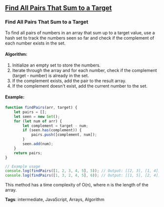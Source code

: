 ## [Find All Pairs That Sum to a Target](#find-all-pairs-that-sum-to-a-target)

### Find All Pairs That Sum to a Target

To find all pairs of numbers in an array that sum up to a target value, use a hash set to track the numbers seen so far and check if the complement of each number exists in the set.

#### Algorithm:
1. Initialize an empty set to store the numbers.
2. Iterate through the array and for each number, check if the complement (target - number) is already in the set.
3. If the complement exists, add the pair to the result array.
4. If the complement doesn't exist, add the current number to the set.

#### Example:
```javascript
function findPairs(arr, target) {
    let pairs = [];
    let seen = new Set();
    for (let num of arr) {
        let complement = target - num;
        if (seen.has(complement)) {
            pairs.push([complement, num]);
        }
        seen.add(num);
    }
    return pairs;
}

// Example usage
console.log(findPairs([1, 2, 3, 4, 5], 5)); // Output: [[2, 3], [1, 4]]
console.log(findPairs([1, 3, 2, 4, 5], 6)); // Output: [[1, 5], [2, 4]]
```

This method has a time complexity of O(n), where n is the length of the array.

**Tags**: intermediate, JavaScript, Arrays, Algorithm


